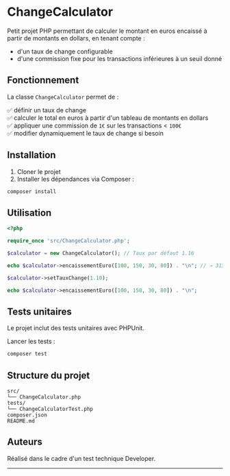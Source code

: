 # ChangeCalculator

Petit projet PHP permettant de calculer le montant en euros encaissé à partir de montants en dollars, en tenant compte :

- d'un taux de change configurable  
- d'une commission fixe pour les transactions inférieures à un seuil donné

## Fonctionnement

La classe `ChangeCalculator` permet de :

✅ définir un taux de change  
✅ calculer le total en euros à partir d'un tableau de montants en dollars  
✅ appliquer une commission de `1€` sur les transactions < `100€`  
✅ modifier dynamiquement le taux de change si besoin

## Installation

1. Cloner le projet  
2. Installer les dépendances via Composer :

```bash
composer install
```

## Utilisation

```php
<?php

require_once 'src/ChangeCalculator.php';

$calculator = new ChangeCalculator(); // Taux par défaut 1.16

echo $calculator->encaissementEuro([100, 150, 30, 80]) . "\n"; // → 313.35

$calculator->setTauxChange(1.10);

echo $calculator->encaissementEuro([100, 150, 30, 80]) . "\n";
```

## Tests unitaires

Le projet inclut des tests unitaires avec PHPUnit.

Lancer les tests :

```bash
composer test
```

## Structure du projet

```
src/
└── ChangeCalculator.php
tests/
└── ChangeCalculatorTest.php
composer.json
README.md
```

## Auteurs

Réalisé dans le cadre d'un test technique Developer.

---
